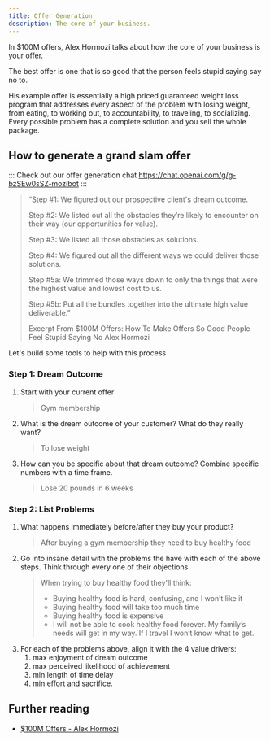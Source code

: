 ```yaml
---
title: Offer Generation
description: The core of your business.
---
```

In $100M offers, Alex Hormozi talks about how the core of your business is your offer.

The best offer is one that is so good that the person feels stupid saying say no to.

His example offer is essentially a high priced guaranteed weight loss program that addresses every aspect of the problem with losing weight, from eating, to working out, to accountability, to traveling, to socializing. Every possible problem has a complete solution and you sell the whole package.


## How to generate a grand slam offer
::: Check out our offer generation chat
https://chat.openai.com/g/g-bzSEw0sSZ-mozibot
:::
> “Step #1: We figured out our prospective client's dream outcome. 
> 
> Step #2: We listed out all the obstacles they’re likely to encounter on their way (our opportunities for value).
> 
> Step #3: We listed all those obstacles as solutions.
> 
> Step #4: We figured out all the different ways we could deliver those solutions. 
> 
> Step #5a: We trimmed those ways down to only the things that were the highest value and lowest cost to us.
> 
> Step #5b: Put all the bundles together into the ultimate high value deliverable.”
> 
> Excerpt From $100M Offers: How To Make Offers So Good People Feel Stupid Saying No
> Alex Hormozi

Let's build some tools to help with this process

### Step 1: Dream Outcome

1. Start with your current offer
   > Gym membership
1. What is the dream outcome of your customer? What do they really want?
    > To lose weight
1. How can you be specific about that dream outcome? Combine specific numbers with a time frame.
    > Lose 20 pounds in 6 weeks

### Step 2: List Problems

1. What happens immediately before/after they buy your product?
    > After buying a gym membership they need to buy healthy food
2. Go into insane detail with the problems the have with each of the above steps. Think through every one of their objections
    > When trying to buy healthy food they'll think:
    > - Buying healthy food is hard, confusing, and I won’t like it
    > - Buying healthy food will take too much time
    > - Buying healthy food is expensive
    > - I will not be able to cook healthy food forever. My family’s needs will get in my way. If I travel I won’t know what to get.
3. For each of the problems above, align it with the 4 value drivers: 
   1. max enjoyment of dream outcome
   2. max perceived likelihood of achievement
   3. min length of time delay
   4. min effort and sacrifice. 




## Further reading
- [$100M Offers - Alex Hormozi](https://www.amazon.com/100M-Offers-People-Stupid-Saying-ebook/dp/B099QVG1H8)